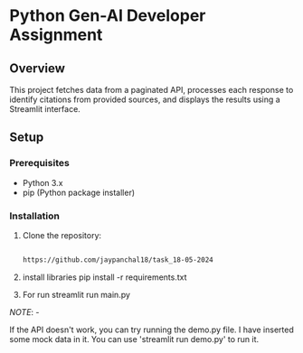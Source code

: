 # Python Gen-AI Developer Assignment

## Overview

This project fetches data from a paginated API, processes each response to identify citations from provided sources, and displays the results using a Streamlit interface.

## Setup

### Prerequisites

- Python 3.x
- pip (Python package installer)

### Installation

1. Clone the repository:

   ```bash
   
   https://github.com/jaypanchal18/task_18-05-2024

2. install libraries
   pip install -r requirements.txt


3. For run
   streamlit run main.py



*NOTE*: - 

If the API doesn't work, you can try running the demo.py file. I have inserted some mock data in it. 
You can use 'streamlit run demo.py' to run it.

